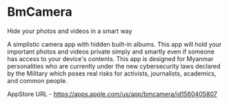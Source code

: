 # BmCamera
Hide your photos and videos in a smart way

A simplistic camera app with hidden built-in albums. This app will hold your important photos and videos private simply and smartly even if someone has access to your device's contents. 
This app is designed for Myanmar personalities who are currently under the new cybersecurity laws declared by the Military which poses real risks for activists, journalists, academics, and common people.

AppStore URL - https://apps.apple.com/us/app/bmcamera/id1560405807

